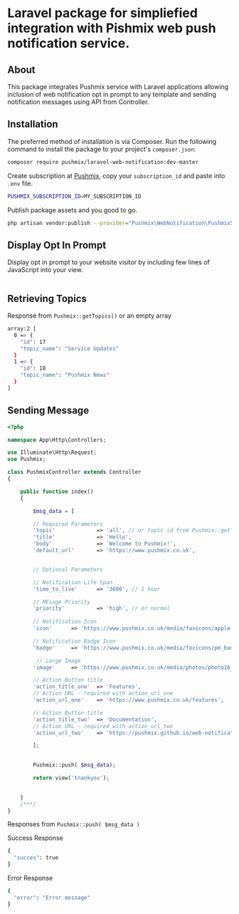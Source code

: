 # Laravel package for simpliefied integration with Pishmix web push notification service.

## About

This package integrates Pushmix service with Laravel applications allowing inclusion of web notification opt in prompt to any template and sending notification messages using API from Controller.


## Installation

The preferred method of installation is via Composer. Run the following command to install the package to your project's `composer.json`:

```bash
composer require pushmix/laravel-web-notification:dev-master
```

Create subscription at [Pushmix](https://www.pushmix.co.uk), copy your `subscription_id` and paste into `.env` file.
```bash
PUSHMIX_SUBSCRIPTION_ID=MY_SUBSCRIPTION_ID
```

Publish package assets and you good to go.
```bash
php artisan vendor:publish --provider="Pushmix\WebNotification\PushmixServiceProvider"
```

## Display Opt In Prompt
Display opt in prompt to your website visitor by including few lines of JavaScript into your view.
```bash
```

## Retrieving Topics

Response from `Pushmix::getTopics()` or an empty array

```bash
array:2 [
  0 => {
    "id": 17
    "topic_name": "Service Updates"
  }
  1 => {
    "id": 18
    "topic_name": "Pushmix News"
  }
]
```

## Sending Message

```php
<?php

namespace App\Http\Controllers;

use Illuminate\Http\Request;
use Pushmix;

class PushmixController extends Controller
{

    public function index()
    {

    	$msg_data = [

    	// Required Parameters
        'topic'             => 'all', // or topic id from Pushmix::getTopics()
        'title'             => 'Hello',
        'body'              => 'Welcome to Pushmix!',
        'default_url'       => 'https://www.pushmix.co.uk',


        // Optional Parameters

        // Notification Life Span
        'time_to_live'      => '3600', // 1 hour

        // MEsage Priority
        'priority'          => 'high', // or normal    
                                       	
        // Notification Icon
        'icon' 		=> 'https://www.pushmix.co.uk/media/favicons/apple-touch-icon.png',

        // Notification Badge Icon
        'badge'		=> 'https://www.pushmix.co.uk/media/favicons/pm_badge_v2.png',

       	 // Large Image
        'image'		=> 'https://www.pushmix.co.uk/media/photos/photo16.jpg',

        // Action Button title
        'action_title_one'	=> 'Features',
        // Action URL - required with action_url_one
        'action_url_one'	=> 'https://www.pushmix.co.uk/features',

        // Action Button title
        'action_title_two'	=> 'Documentation',
        // Action URL - required with action_url_two
        'action_url_two'	=> 'https://pushmix.github.io/web-notification',

    	];

 
 		Pushmix::push( $msg_data);

    	return view('tnankyou');
        

    }
    /***/
}
```



Responses from `Pushmix::push( $msg_data )` 

Success Response

```bash
{
  "succes": true
}
```

Error Response

```bash
{
  "error": "Error message"
}
```